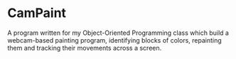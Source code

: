 # CamPaint

A program written for my Object-Oriented Programming class which build a webcam-based painting program, identifying blocks of colors, repainting them and tracking their movements across a screen.
